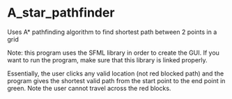 # A_star_pathfinder
Uses A* pathfinding algorithm to find shortest path between 2 points in a grid

Note: this program uses the SFML library in order to create the GUI. If you want to run the program, make sure that this library is linked properly.

Essentially, the user clicks any valid location (not red blocked path) and the program gives the shortest valid path from the start point to the end point in green. Note the user cannot travel across the red blocks.

<image>
  
 <image>
